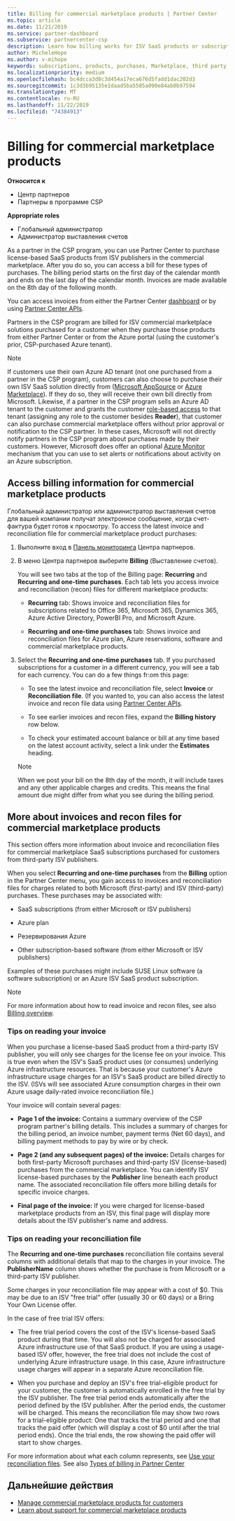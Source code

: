 ```yaml
---
title: Billing for commercial marketplace products | Partner Center
ms.topic: article
ms.date: 11/21/2019
ms.service: partner-dashboard
ms.subservice: partnercenter-csp
description: Learn how billing works for ISV SaaS products or subscriptions purchased for customers from the commercial marketplace within Partner Center.
author: MicheleHope
ms.author: v-mihope
keywords: subscriptions, products, purchases, Marketplace, third party, ISV, billing, invoices, reconciliation, recon file
ms.localizationpriority: medium
ms.openlocfilehash: bc4dcca3d8c3d454a17eca676d5fadd1dac202d3
ms.sourcegitcommit: 1c3d3b95135e1daad5ba5585a090e84ab0b97594
ms.translationtype: MT
ms.contentlocale: ru-RU
ms.lasthandoff: 11/22/2019
ms.locfileid: "74384913"
---
```

# <a name="billing-for-commercial-marketplace-products"></a>Billing for commercial marketplace products

**Относится к**

- Центр партнеров
- Партнеры в программе CSP

**Appropriate roles**

- Глобальный администратор
- Администратор выставления счетов

As a partner in the CSP program, you can use Partner Center to purchase license-based SaaS products from ISV publishers in the commercial marketplace. After you do so, you can access a bill for these types of purchases. The billing period starts on the first day of the calendar month and ends on the last day of the calendar month. Invoices are made available on the 8th day of the following month.

You can access invoices from either the Partner Center [dashboard](https://partner.microsoft.com/dashboard/) or by using [Partner Center APIs](https://docs.microsoft.com/partner-center/develop/).

Partners in the CSP program are billed for ISV commercial marketplace solutions purchased for a customer when they purchase those products from either Partner Center or from the Azure portal (using the customer's prior, CSP-purchased Azure tenant).

>[!NOTE]
>If customers use their own Azure AD tenant (not one purchased from a partner in the CSP program), customers can also choose to purchase their own ISV SaaS solution directly from ([Microsoft AppSource](https://appsource.microsoft.com/) or [Azure Marketplace](https://azuremarketplace.microsoft.com/)). If they do so, they will receive their own bill directly from Microsoft. Likewise, if a partner in the CSP program sells an Azure AD tenant to the customer and grants the customer [role-based access](https://docs.microsoft.com/azure/role-based-access-control/built-in-roles) to that tenant (assigning any role to the customer besides **Reader**), that customer can also purchase commercial marketplace offers without prior approval or notification to the CSP partner. In these cases, Microsoft will not directly notify partners in the CSP program about purchases made by their customers. However, Microsoft does offer an optional [Azure Monitor](https://docs.microsoft.com/azure/azure-monitor/platform/alerts-activity-log) mechanism that you can use to set alerts or notifications about activity on an Azure subscription.

## <a name="access-billing-information-for-commercial-marketplace-products"></a>Access billing information for commercial marketplace products

Глобальный администратор или администратор выставления счетов для вашей компании получат электронное сообщение, когда счет-фактура будет готов к просмотру. To access the latest invoice and reconciliation file for commercial marketplace product purchases:

1. Выполните вход в [Панель мониторинга](https://partner.microsoft.com/dashboard/) Центра партнеров.

2. В меню Центра партнеров выберите **Billing** (Выставление счетов). 

    You will see two tabs at the top of the Billing page: **Recurring** and **Recurring and one-time purchases**. Each tab lets you access invoice and reconciliation (recon) files for different marketplace products:

    - **Recurring** tab: Shows invoice and reconciliation files for subscriptions related to Office 365, Microsoft 365, Dynamics 365, Azure Active Directory, PowerBI Pro, and Microsoft Azure.

    - **Recurring and one-time purchases** tab: Shows invoice and reconciliation files for Azure plan, Azure reservations, software and commercial marketplace products.
  
3. Select the **Recurring and one-time purchases** tab. If you purchased subscriptions for a customer in a different currency, you will see a tab for each currency. You can do a few things fr:om this page:

    - To see the latest invoice and reconciliation file, select **Invoice** or **Reconciliation file**. (If you wanted to, you can also access the latest invoice and recon file data using [Partner Center APIs](https://docs.microsoft.com/partner-center/develop/).

    - To see earlier invoices and recon files, expand the **Billing history** row below.

    - To check your estimated account balance or bill at any time based on the latest account activity, select a link under the **Estimates** heading.  

    >[!NOTE]
    > When we post your bill on the 8th day of the month, it will include taxes and any other applicable charges and credits. This means the final amount due might differ from what you see during the billing period.

## <a name="more-about-invoices-and-recon-files-for-commercial-marketplace-products"></a>More about invoices and recon files for commercial marketplace products

This section offers more information about invoice and reconciliation files for commercial marketplace SaaS subscriptions purchased for customers from third-party ISV publishers.

When you select **Recurring and one-time purchases** from the **Billing** option in the Partner Center menu, you gain access to invoices and reconciliation files for charges related to both Microsoft (first-party) and ISV (third-party) purchases. These purchases may be associated with:

- SaaS subscriptions (from either Microsoft or ISV publishers)

- Azure plan

- Резервирования Azure

- Other subscription-based software (from either Microsoft or ISV publishers)

Examples of these purchases might include SUSE Linux software (a software subscription) or an Azure ISV SaaS product subscription.

>[!NOTE]
> For more information about how to read invoice and recon files, see also [Billing overview](billing.md).

### <a name="tips-on-reading-your-invoice"></a>Tips on reading your invoice

When you purchase a license-based SaaS product from a third-party ISV publisher, you will only see charges for the license fee on your invoice. This is true even when the ISV's SaaS product uses (or consumes) underlying Azure infrastructure resources. That is because your customer's Azure infrastructure usage charges for an ISV's SaaS product are billed directly to the ISV. (ISVs will see associated Azure consumption charges in their own Azure usage daily-rated invoice reconciliation file.)

Your invoice will contain several pages:

- **Page 1 of the invoice:** Contains a summary overview of the CSP program partner's billing details. This includes a summary of charges for the billing period, an invoice number, payment terms (Net 60 days), and billing payment methods to pay by wire or by check.

- **Page 2 (and any subsequent pages) of the invoice:** Details charges for both first-party Microsoft purchases and third-party ISV (license-based) purchases from the commercial marketplace. You can identify ISV license-based purchases by the **Publisher** line beneath each product name. The associated reconciliation file offers more billing details for specific invoice charges.

- **Final page of the invoice:** If you were charged for license-based marketplace products from an ISV, this final page will display more details about the ISV publisher's name and address.

### <a name="tips-on-reading-your-reconciliation-file"></a>Tips on reading your reconciliation file

The **Recurring and one-time purchases** reconciliation file contains several columns with additional details that map to the charges in your invoice. The **PublisherName** column shows whether the purchase is from Microsoft or a third-party ISV publisher.

Some charges in your reconciliation file may appear with a cost of $0. This may be due to an ISV "free trial" offer (usually 30 or 60 days) or a Bring Your Own License offer.

In the case of free trial ISV offers:

- The free trial period covers the cost of the ISV's license-based SaaS product during that time. You will also not be charged for associated Azure infrastructure use of that SaaS product.  If you are using a usage-based ISV offer, however, the free trial does not include the cost of underlying Azure infrastructure usage. In this case, Azure infrastructure usage charges will appear in a separate Azure reconciliation file.

- When you purchase and deploy an ISV's free trial-eligible product for your customer, the customer is automatically enrolled in the free trial by the ISV publisher. The free trial period ends automatically after the period defined by the ISV publisher. After the period ends, the customer will be charged. This means the reconciliation file may show two rows for a trial-eligible product: One that tracks the trial period and one that tracks the paid offer (which will display a cost of $0 until after the trial period ends). Once the trial ends, the row showing the paid offer will start to show charges. 

For more information about what each column represents, see [Use your reconciliation files](use-the-reconciliation-files.md). See also [Types of billing in Partner Center](billing-different-types.md)

## <a name="next-steps"></a>Дальнейшие действия

- [Manage commercial marketplace products for customers](csp-commercial-marketplace-manage.md)
- [Learn about support for commercial marketplace products](csp-commercial-marketplace-support.md)
